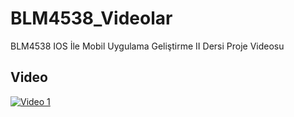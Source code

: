 # BLM4538_Videolar
BLM4538 IOS İle Mobil Uygulama Geliştirme II Dersi Proje Videosu

## Video
[![Video 1](https://img.youtube.com/vi/YTQlGj4afHg/0.jpg)](https://https://www.youtube.com/shorts/YTQlGj4afHg)
